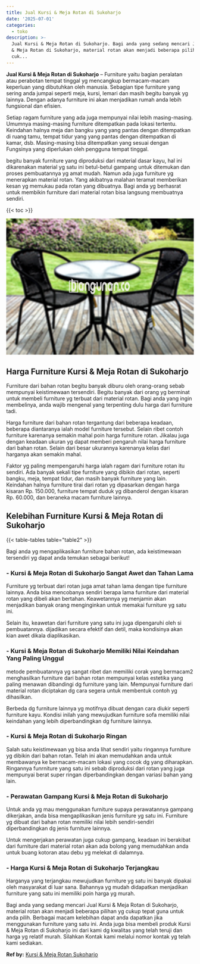 ```yaml
---
title: Jual Kursi & Meja Rotan di Sukoharjo
date: '2025-07-01'
categories:
  - toko
description: >-
  Jual Kursi & Meja Rotan di Sukoharjo. Bagi anda yang sedang mencari Jual Kursi
  & Meja Rotan di Sukoharjo, material rotan akan menjadi beberapa pilihan yg
  cuk...
---
```


**Jual Kursi & Meja Rotan di Sukoharjo** – Furniture yaitu bagian peralatan atau perabotan tempat tinggal yg mencangkup bermacam-macam keperluan yang dibutuhkan oleh manusia. Sebagian tipe furniture yang sering anda jumpai seperti meja, kursi, lemari dan masih begitu banyak yg lainnya. Dengan adanya furniture ini akan menjadikan rumah anda lebih fungsional dan efisien.

Setiap ragam furniture yang ada juga mempunyai nilai lebih masing-masing. Umumnya masing-masing furniture ditempatkan pada lokasi tertentu. Keindahan halnya meja dan bangku yang yang pantas dengan ditempatkan di ruang tamu, tempat tidur yang yang pantas dengan ditempatkan di kamar, dsb. Masing-masing bisa ditempatkan yang sesuai dengan Fungsinya yang diperlukan oleh pengguna tempat tinggal.

begitu banyak furniture yang diproduksi dari material dasar kayu, hal ini dikarenakan material yg satu ini betul-betul gampang untuk ditemukan dan proses pembuatannya yg amat mudah. Namun ada juga furniture yg menerapkan material rotan. Yang akibatnya malahan teramat memberikan kesan yg memukau pada rotan yang dibuatnya. Bagi anda yg berhasrat untuk membikin furniture dari material rotan bisa langsung membuatnya sendiri.

{{< toc >}}

![Jual Kursi & Meja Rotan di Sukoharjo](/images/kursi-meja-rotan-murah36.png)

## Harga Furniture Kursi & Meja Rotan di Sukoharjo

Furniture dari bahan rotan begitu banyak diburu oleh orang-orang sebab mempunyai keistimewaan tersendiri. Begitu banyak dari orang yg berminat untuk membeli furniture yg terbuat dari material rotan. Bagi anda yang ingin membelinya, anda wajib mengenal yang terpenting dulu harga dari furniture tadi.

Harga furniture dari bahan rotan tergantung dari beberapa keadaan, beberapa diantaranya ialah model furniture tersebut. Selain ribet contoh furniture karenanya semakin mahal poin harga furniture rotan. Jikalau juga dengan keadaan ukuran yg dapat memberi pengaruh nilai harga furniture dari bahan rotan. Selain dari besar ukurannya karenanya kelas dari harganya akan semakin mahal.

Faktor yg paling mempengaruhi harga ialah ragam dari furniture rotan itu sendiri. Ada banyak sekali tipe furniture yang dibikin dari rotan, seperti bangku, meja, tempat tidur, dan masih banyak furniture yang lain. Keindahan halnya furniture tirai dari rotan yg dipasarkan dengan harga kisaran Rp. 150.000, furniture tempat duduk yg dibanderol dengan kisaran Rp. 60.000, dan beraneka macam furniture lainnya.

## Kelebihan Furniture Kursi & Meja Rotan di Sukoharjo

{{< table-tables table="table2" >}}

Bagi anda yg mengaplikasikan furniture bahan rotan, ada keistimewaan tersendiri yg dapat anda temukan sebagai berikut!

### \- Kursi & Meja Rotan di Sukoharjo Sangat Awet dan Tahan Lama

Furniture yg terbuat dari rotan juga amat tahan lama dengan tipe furniture lainnya. Anda bisa mencobanya sendiri berapa lama furniture dari material rotan yang dibeli akan bertahan. Keawetannya yg menjamin akan menjadikan banyak orang menginginkan untuk memakai furniture yg satu ini.

Selain itu, keawetan dari furniture yang satu ini juga dipengaruhi oleh si pembuatannya. dijadikan secara efektif dan detil, maka kondisinya akan kian awet dikala diaplikasikan.

### \- Kursi & Meja Rotan di Sukoharjo Memiliki Nilai Keindahan Yang Paling Unggul

metode pembuatannya yg sangat ribet dan memiliki corak yang bermacam2 menghasilkan furniture dari bahan rotan mempunyai kelas estetika yang paling menawan dibandingi dg furniture yang lain. Mempunyai furniture dari material rotan diciptakan dg cara segera untuk membentuk contoh yg dihasilkan.

Berbeda dg furniture lainnya yg motifnya dibuat dengan cara diukir seperti furniture kayu. Kondisi inilah yang mewujudkan furniture sofa memiliki nilai keindahan yang lebih diperbandingkan dg furniture lainnya.

### \- Kursi & Meja Rotan di Sukoharjo Ringan

Salah satu keistimewaan yg bisa anda lihat sendiri yaitu ringannya furniture yg dibikin dari bahan rotan. Telah ini akan memudahkan anda untuk membawanya ke bermacam-macam lokasi yang cocok dg yang diharapkan. Ringannya funrniture yang satu ini sebab diproduksi dari rotan yang juga mempunyai berat super ringan diperbandingkan dengan variasi bahan yang lain.

### \- Perawatan Gampang Kursi & Meja Rotan di Sukoharjo

Untuk anda yg mau menggunakan furniture supaya perawatannya gampang dikerjakan, anda bisa mengaplikasikan jenis furniture yg satu ini. Furniture yg dibuat dari bahan rotan memiliki nilai lebih sendiri-sendiri diperbandingkan dg jenis furniture lainnya.

Untuk mengerjakan perawatan juga cukup gampang, keadaan ini berakibat dari furniture dari material rotan akan ada bolong yang memudahkan anda untuk buang kotoran atau debu yg melekat di dalamnya.

### \- Harga Kursi & Meja Rotan di Sukoharjo Terjangkau

Harganya yang terjangkau mewujudkan furniture yg satu ini banyak dipakai oleh masyarakat di luar sana. Bahannya yg mudah didapatkan menjadikan furniture yang satu ini memiliki poin harga yg murah.

Bagi anda yang sedang mencari Jual Kursi & Meja Rotan di Sukoharjo, material rotan akan menjadi beberapa pilihan yg cukup tepat guna untuk anda pilih. Berbagai macam kelebihan dapat anda dapatkan jika menggunakan furniture yang satu ini. Anda juga bisa membeli produk Kursi & Meja Rotan di Sukoharjo ini dari kami dg kwalitas yang telah teruji dan harga yg relatif murah. Silahkan Kontak kami melalui nomor kontak yg telah kami sediakan.

**Ref by:** [Kursi & Meja Rotan Sukoharjo](https://id.wikipedia.org/wiki/Kursi)
